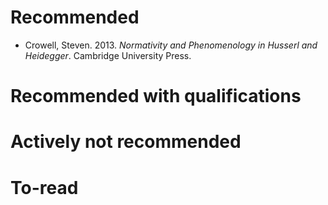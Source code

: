 # Recommended

* Crowell, Steven. 2013. *Normativity and Phenomenology in Husserl and Heidegger*. Cambridge University Press.

# Recommended with qualifications

# Actively not recommended

# To-read